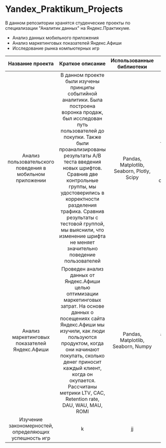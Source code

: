 # Yandex_Praktikum_Projects

В данном репозитории хранятся студенческие проекты по специализации "Аналитик данных" на Яндекс.Практикуме.

* Анализ данных мобильного приложения
* Анализ маркетинговых показателей Яндекс.Афиши
* Исследование рынка компьютерных игр

| Название проекта                                           |  Краткое описание          |  Использованные библиотеки  |  Навыки  |
| :---:                                                      | :---:                      | :---:                       | :---:            |
| Анализ пользовательского поведения в мобильном приложении  | В данном проекте были изучены принципы событийной аналитики. Была построена воронка продаж, был исследован путь пользователей до покупки. Также были проанализированы результаты A/B теста введения новых шрифтов. Сравнив две контрольные группы, мы удостоверились в корректности разделения трафика. Сравнив результаты с тестовой группой, мы выяснили, что изменение шрифта не меняет значительно поведение пользователей   | Pandas, Matplotlib, Seaborn, Plotly, Scipy                         |    A/B-тестирование, событийная аналитика, продуктовые метрики, проверка статистических гипотез, визуализация данных          |
| Анализ маркетинговых показателей Яндекс.Афиши              | Проведен анализ данных от Яндекс.Афиши целью оптимизации маркетинговых затрат. На основе данных о посещениях сайта Яндекс.Афиши мы изучили, как люди пользуются продуктом, когда они начинают покупать, сколько денег приносит каждый клиент, когда он окупается. Рассчитаны метрики LTV, CAC, Retention rate, DAU, WAU, MAU, ROMI                       | Pandas, Matplotlib, Seaborn, Numpy                        |    Когортный анализ, юнит-экономика, продуктовые метрики           |
| Изучение закономерностей, определяющих успешность игр      |       k                    |    jj                       |    kk            |
